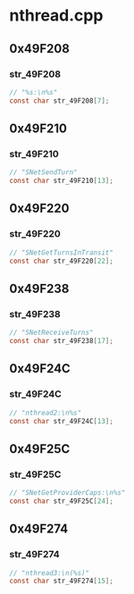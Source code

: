 # nthread.cpp

## 0x49F208

### str_49F208

```c
// "%s:\n%s"
const char str_49F208[7];
```

## 0x49F210

### str_49F210

```c
// "SNetSendTurn"
const char str_49F210[13];
```

## 0x49F220

### str_49F220

```c
// "SNetGetTurnsInTransit"
const char str_49F220[22];
```

## 0x49F238

### str_49F238

```c
// "SNetReceiveTurns"
const char str_49F238[17];
```

## 0x49F24C

### str_49F24C

```c
// "nthread2:\n%s"
const char str_49F24C[13];
```

## 0x49F25C

### str_49F25C

```c
// "SNetGetProviderCaps:\n%s"
const char str_49F25C[24];
```

## 0x49F274

### str_49F274

```c
// "nthread3:\n(%s)"
const char str_49F274[15];
```
